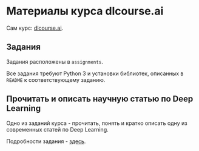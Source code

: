 # Материалы курса dlcourse.ai

Сам курс: [dlcourse.ai](http://dlcourse.ai).

## Задания

Задания расположены в `assignments`.

Все задания требуют Python 3 и установки библиотек, описанных в `README` к соответствующему заданию.

## Прочитать и описать научную статью по Deep Learning
Одно из заданий курса - прочитать, понять и кратко описать одну из современных статей по Deep Learning.

Подробности задания - [здесь](https://github.com/sim0nsays/dlcourse_ai/blob/master/assignments/paper_post.md).
